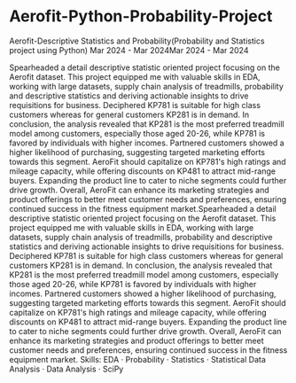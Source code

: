# Aerofit-Python-Probability-Project

Aerofit-Descriptive Statistics and Probability(Probability and Statistics project using Python)
Mar 2024 - Mar 2024Mar 2024 - Mar 2024

Spearheaded a detail descriptive statistic oriented project focusing on the Aerofit dataset. This project equipped me with valuable skills in EDA, working with large datasets, supply chain analysis of treadmills, probability and descriptive statistics and deriving actionable insights to drive requisitions for business.
Deciphered KP781 is suitable for high class customers whereas for general customers KP281 is in demand.
In conclusion, the analysis revealed that KP281 is the most preferred treadmill model among customers, especially those aged 20-26, while KP781 is favored by individuals with higher incomes. 
Partnered customers showed a higher likelihood of purchasing, suggesting targeted marketing efforts towards this segment. 
AeroFit should capitalize on KP781's high ratings and mileage capacity, while offering discounts on KP481 to attract mid-range buyers. 
Expanding the product line to cater to niche segments could further drive growth. Overall, AeroFit can enhance its marketing strategies and product offerings to better meet customer needs and preferences, ensuring continued success in the fitness equipment market.Spearheaded a detail descriptive statistic oriented project focusing on the Aerofit dataset. This project equipped me with valuable skills in EDA, working with large datasets, supply chain analysis of treadmills, probability and descriptive statistics and deriving actionable insights to drive requisitions for business. Deciphered KP781 is suitable for high class customers whereas for general customers KP281 is in demand. In conclusion, the analysis revealed that KP281 is the most preferred treadmill model among customers, especially those aged 20-26, while KP781 is favored by individuals with higher incomes. Partnered customers showed a higher likelihood of purchasing, suggesting targeted marketing efforts towards this segment. AeroFit should capitalize on KP781's high ratings and mileage capacity, while offering discounts on KP481 to attract mid-range buyers. Expanding the product line to cater to niche segments could further drive growth. Overall, AeroFit can enhance its marketing strategies and product offerings to better meet customer needs and preferences, ensuring continued success in the fitness equipment market.
Skills: EDA · Probability · Statistics · Statistical Data Analysis · Data Analysis · SciPy

